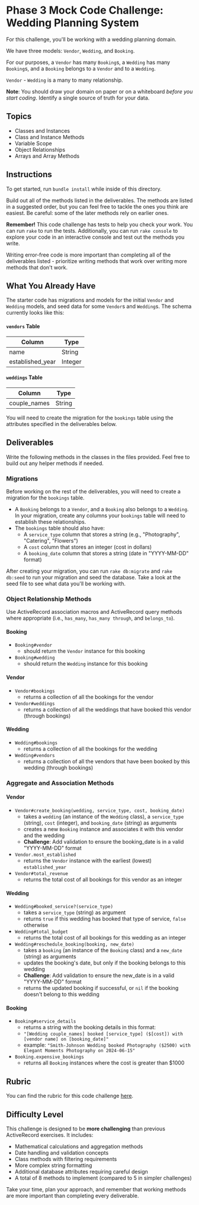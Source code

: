 # Phase 3 Mock Code Challenge: Wedding Planning System

For this challenge, you'll be working with a wedding planning domain.

We have three models: `Vendor`, `Wedding`, and `Booking`.

For our purposes, a `Vendor` has many `Booking`s, a `Wedding` has many `Booking`s, and a `Booking` belongs to a `Vendor` and to a `Wedding`.

`Vendor` - `Wedding` is a many to many relationship.

**Note**: You should draw your domain on paper or on a whiteboard _before you start coding_. Identify a single source of truth for your data.

## Topics

- Classes and Instances
- Class and Instance Methods
- Variable Scope
- Object Relationships
- Arrays and Array Methods

## Instructions

To get started, run `bundle install` while inside of this directory.

Build out all of the methods listed in the deliverables. The methods are listed in a suggested order, but you can feel free to tackle the ones you think are easiest. Be careful: some of the later methods rely on earlier ones.

**Remember!** This code challenge has tests to help you check your work. You can run `rake` to run the tests. Additionally, you can run `rake console` to explore your code in an interactive console and test out the methods you write.

Writing error-free code is more important than completing all of the deliverables listed - prioritize writing methods that work over writing more methods that don't work.

## What You Already Have

The starter code has migrations and models for the initial `Vendor` and `Wedding` models, and seed data for some `Vendor`s and `Wedding`s. The schema currently looks like this:

#### `vendors` Table

| Column           | Type    |
| ---------------- | ------- |
| name             | String  |
| established_year | Integer |

#### `weddings` Table

| Column       | Type   |
| ------------ | ------ |
| couple_names | String |

You will need to create the migration for the `bookings` table using the attributes specified in the deliverables below.

## Deliverables

Write the following methods in the classes in the files provided. Feel free to build out any helper methods if needed.

### Migrations

Before working on the rest of the deliverables, you will need to create a migration for the `bookings` table.

- A `Booking` belongs to a `Vendor`, and a `Booking` also belongs to a `Wedding`. In your migration, create any columns your `bookings` table will need to establish these relationships.
- The `bookings` table should also have:
  - A `service_type` column that stores a string (e.g., "Photography", "Catering", "Flowers")
  - A `cost` column that stores an integer (cost in dollars)
  - A `booking_date` column that stores a string (date in "YYYY-MM-DD" format)

After creating your migration, you can run `rake db:migrate` and `rake db:seed` to run your migration and seed the database. Take a look at the seed file to see what data you'll be working with.

### Object Relationship Methods

Use ActiveRecord association macros and ActiveRecord query methods where appropriate (i.e., `has_many`, `has_many through`, and `belongs_to`).

#### Booking

- `Booking#vendor`
  - should return the `Vendor` instance for this booking
- `Booking#wedding`
  - should return the `Wedding` instance for this booking

#### Vendor

- `Vendor#bookings`
  - returns a collection of all the bookings for the vendor
- `Vendor#weddings`
  - returns a collection of all the weddings that have booked this vendor (through bookings)

#### Wedding

- `Wedding#bookings`
  - returns a collection of all the bookings for the wedding
- `Wedding#vendors`
  - returns a collection of all the vendors that have been booked by this wedding (through bookings)

### Aggregate and Association Methods

#### Vendor

- `Vendor#create_booking(wedding, service_type, cost, booking_date)`
  - takes a `wedding` (an instance of the `Wedding` class), a `service_type` (string), `cost` (integer), and `booking_date` (string) as arguments
  - creates a new `Booking` instance and associates it with this vendor and the wedding
  - **Challenge**: Add validation to ensure the booking_date is in a valid "YYYY-MM-DD" format
- `Vendor.most_established`
  - returns the `Vendor` instance with the earliest (lowest) `established_year`
- `Vendor#total_revenue`
  - returns the total cost of all bookings for this vendor as an integer

#### Wedding

- `Wedding#booked_service?(service_type)`
  - takes a `service_type` (string) as argument
  - returns `true` if this wedding has booked that type of service, `false` otherwise
- `Wedding#total_budget`
  - returns the total cost of all bookings for this wedding as an integer
- `Wedding#reschedule_booking(booking, new_date)`
  - takes a `booking` (an instance of the `Booking` class) and a `new_date` (string) as arguments
  - updates the booking's date, but only if the booking belongs to this wedding
  - **Challenge**: Add validation to ensure the new_date is in a valid "YYYY-MM-DD" format
  - returns the updated booking if successful, or `nil` if the booking doesn't belong to this wedding

#### Booking

- `Booking#service_details`
  - returns a string with the booking details in this format:
  - `"[Wedding couple_names] booked [service_type] ($[cost]) with [vendor name] on [booking_date]"`
  - example: `"Smith-Johnson Wedding booked Photography ($2500) with Elegant Moments Photography on 2024-06-15"`
- `Booking.expensive_bookings`
  - returns all `Booking` instances where the cost is greater than $1000

## Rubric

You can find the rubric for this code challenge [here](https://github.com/learn-co-curriculum/se-rubrics/blob/master/module-1.md).

## Difficulty Level

This challenge is designed to be **more challenging** than previous ActiveRecord exercises. It includes:

- Mathematical calculations and aggregation methods
- Date handling and validation concepts
- Class methods with filtering requirements
- More complex string formatting
- Additional database attributes requiring careful design
- A total of 8 methods to implement (compared to 5 in simpler challenges)

Take your time, plan your approach, and remember that working methods are more important than completing every deliverable.
